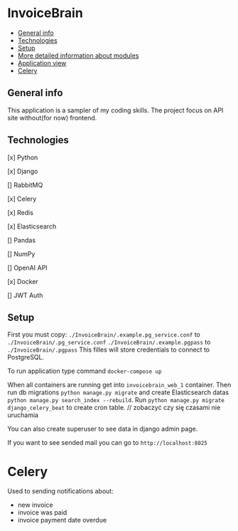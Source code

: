 # InvoiceBrain

- [General info](#general-info)
- [Technologies](#technologies)
- [Setup](#setup)
- [More detailed information about modules](#more-detailed-information-about-modules)
- [Application view](#application-view)
- [Celery](#celery)

## General info

This application is a sampler of my coding skills.
The project focus on API site without(for now) frontend.

## Technologies

[x] Python

[x] Django

[] RabbitMQ

[x] Celery

[x] Redis

[x] Elasticsearch

[] Pandas

[] NumPy

[] OpenAI API

[x] Docker

[] JWT Auth

## Setup

First you must copy:
`./InvoiceBrain/.example.pg_service.conf` to `./InvoiceBrain/.pg_service.conf`
`./InvoiceBrain/.example.pgpass` to `./InvoiceBrain/.pgpass`
This filles will store credentials to connect to PostgreSQL.

To run application type command `docker-compose up`

When all containers are running get into `invoicebrain_web_1` container.
Then run db migrations `python manage.py migrate` and create Elasticsearch datas `python manage.py search_index --rebuild`.
Run `python manage.py migrate django_celery_beat` to create cron table. // zobaczyć czy się czasami nie uruchamia

You can also create superuser to see data in django admin page.

If you want to see sended mail you can go to `http://localhost:8025`

# Celery

Used to sending notifications about:

- new invoice
- invoice was paid
- invoice payment date overdue
